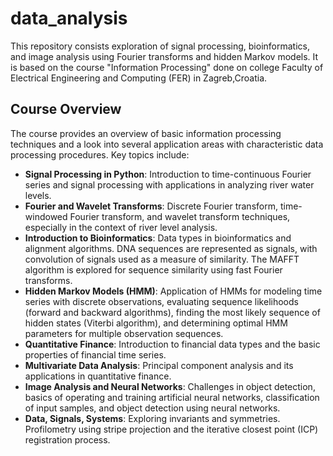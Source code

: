 # data_analysis

This repository consists exploration of signal processing, bioinformatics, and image analysis using Fourier transforms and hidden Markov models. It is based on the course "Information Processing" done on college Faculty of Electrical Engineering and Computing (FER) in Zagreb,Croatia.

## Course Overview

The course provides an overview of basic information processing techniques and a look into several application areas with characteristic data processing procedures. Key topics include:

- **Signal Processing in Python**: Introduction to time-continuous Fourier series and signal processing with applications in analyzing river water levels.
- **Fourier and Wavelet Transforms**: Discrete Fourier transform, time-windowed Fourier transform, and wavelet transform techniques, especially in the context of river level analysis.
- **Introduction to Bioinformatics**: Data types in bioinformatics and alignment algorithms. DNA sequences are represented as signals, with convolution of signals used as a measure of similarity. The MAFFT algorithm is explored for sequence similarity using fast Fourier transforms.
- **Hidden Markov Models (HMM)**: Application of HMMs for modeling time series with discrete observations, evaluating sequence likelihoods (forward and backward algorithms), finding the most likely sequence of hidden states (Viterbi algorithm), and determining optimal HMM parameters for multiple observation sequences.
- **Quantitative Finance**: Introduction to financial data types and the basic properties of financial time series.
- **Multivariate Data Analysis**: Principal component analysis and its applications in quantitative finance.
- **Image Analysis and Neural Networks**: Challenges in object detection, basics of operating and training artificial neural networks, classification of input samples, and object detection using neural networks.
- **Data, Signals, Systems**: Exploring invariants and symmetries. Profilometry using stripe projection and the iterative closest point (ICP) registration process.
